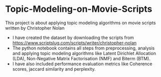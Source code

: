 # Topic-Modeling-on-Movie-Scripts
This project is about applying topic modeling algorithms on movie scripts written by Christopher Nolan

- I have created the dataset by downloading the scripts from https://www.scriptslug.com/scripts/writer/christopher-nolan
- The python notebook contains all steps from preprocessing, analysis and applying topic modeling algorithms like Latent Dirichlet Allocation (LDA), Non-Negative Matrix Factorisation (NMF) and Biterm (BTM).
- I have also included performance evaluation metrics like Coherence scores, jaccard similarity and perplexity.
